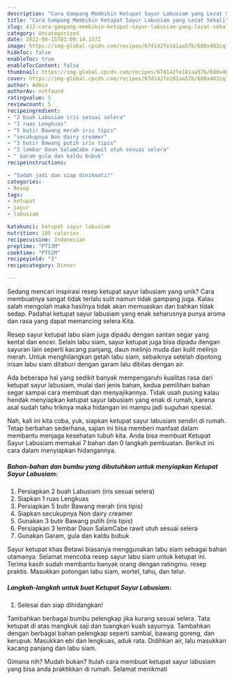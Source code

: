```yaml
---
description: "Cara Gampang Membikin Ketupat Sayur Labusiam yang Lezat Sekali"
title: "Cara Gampang Membikin Ketupat Sayur Labusiam yang Lezat Sekali"
slug: 412-cara-gampang-membikin-ketupat-sayur-labusiam-yang-lezat-sekali
category: Uncategorized
date: 2022-06-15T03:09:14.157Z
image: https://img-global.cpcdn.com/recipes/67d142fe181aa57b/680x482cq70/ketupat-sayur-labusiam-foto-resep-utama.jpg
hideToc: false
enableToc: true
enableTocContent: false
thumbnail: https://img-global.cpcdn.com/recipes/67d142fe181aa57b/680x482cq70/ketupat-sayur-labusiam-foto-resep-utama.jpg
cover: https://img-global.cpcdn.com/recipes/67d142fe181aa57b/680x482cq70/ketupat-sayur-labusiam-foto-resep-utama.jpg
author: Admin
authorAv: notfound
ratingvalue: 5
reviewcount: 5
recipeingredient:
- "2 buah Labusiam iris sesuai selera"
- "1 ruas Lengkuas"
- "5 butir Bawang merah iris tipis"
- "secukupnya Non dairy creamer"
- "3 butir Bawang putih iris tipis"
- "3 lembar Daun SalamCabe rawit utuh sesuai selera"
- " Garam gula dan kaldu bubuk"
recipeinstructions:

- "Sudah jadi dan siap dinikmati!"
categories:
- Resep
tags:
- ketupat
- sayur
- labusiam

katakunci: ketupat sayur labusiam 
nutrition: 185 calories
recipecuisine: Indonesian
preptime: "PT13M"
cooktime: "PT52M"
recipeyield: "3"
recipecategory: Dinner

---
```





Sedang mencari inspirasi resep ketupat sayur labusiam yang unik? Cara membuatnya sangat tidak terlalu sulit namun tidak gampang juga. Kalau salah mengolah maka hasilnya tidak akan memuaskan dan bahkan tidak sedap. Padahal ketupat sayur labusiam yang enak seharusnya punya aroma dan rasa yang dapat memancing selera Kita.





Resep sayur ketupat labu siam juga dipadu dengan santan segar yang kental dan encer. Selain labu siam, sayur ketupat juga bisa dipadu dengan sayuran lain seperti kacang panjang, daun melinjo muda dan kulit melinjo merah. Untuk menghilangkan getah labu siam, sebaiknya setelah dipotong irisan labu siam ditaburi dengan garam lalu dibilas dengan air.

Ada beberapa hal yang sedikit banyak mempengaruhi kualitas rasa dari ketupat sayur labusiam, mulai dari jenis bahan, kedua pemilihan bahan segar sampai cara membuat dan menyajikannya. Tidak usah pusing kalau hendak menyiapkan ketupat sayur labusiam yang enak di rumah, karena asal sudah tahu triknya maka hidangan ini mampu jadi suguhan spesial.






Nah, kali ini kita coba, yuk, siapkan ketupat sayur labusiam sendiri di rumah. Tetap berbahan sederhana, sajian ini bisa memberi manfaat dalam membantu menjaga kesehatan tubuh kita. Anda bisa membuat Ketupat Sayur Labusiam memakai 7 bahan dan 0 langkah pembuatan. Berikut ini cara dalam menyiapkan hidangannya.

<!--inarticleads1-->

##### Bahan-bahan dan bumbu yang dibutuhkan untuk menyiapkan Ketupat Sayur Labusiam:

1. Persiapkan 2 buah Labusiam (iris sesuai selera)
1. Siapkan 1 ruas Lengkuas
1. Persiapkan 5 butir Bawang merah (iris tipis)
1. Siapkan secukupnya Non dairy creamer
1. Gunakan 3 butir Bawang putih (iris tipis)
1. Persiapkan 3 lembar Daun SalamCabe rawit utuh sesuai selera
1. Gunakan  Garam, gula dan kaldu bubuk


Sayur ketupat khas Betawi biasanya menggunakan labu siam sebagai bahan utamanya. Selamat mencoba resep sayur labu siam untuk ketupat ini. Terima kasih sudah membantu banyak orang dengan ratingmu. resep praktis. Masukkan potongan labu siam, wortel, tahu, dan telur. 

<!--inarticleads2-->

##### Langkah-langkah untuk buat Ketupat Sayur Labusiam:


1. Selesai dan siap dihidangkan!

Tambahkan berbagai bumbu pelengkap jika kurang sesuai selera. Tata ketupat di atas mangkuk saji dan tuangkan kuah sayurnya. Tambahkan dengan berbagai bahan pelengkap seperti sambal, bawang goreng, dan kerupuk. Masukkan ebi dan lengkuas, aduk rata. Didihkan air, lalu masukkan kacang panjang dan labu siam. 

Gimana nih? Mudah bukan? Itulah cara membuat ketupat sayur labusiam yang bisa anda praktikkan di rumah. Selamat menikmati
